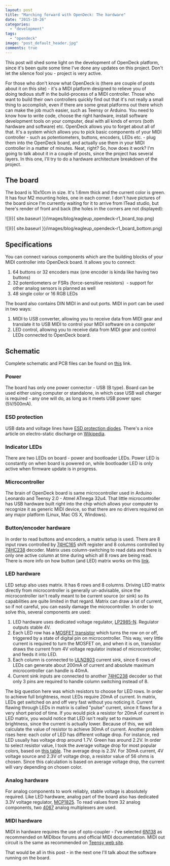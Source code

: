 ```yaml
---
layout: post
title: "Marching forward with OpenDeck: The hardware"
date: "2015-10-26"
categories: 
  - "development"
tags: 
  - "opendeck"
image: "post_default_header.jpg"
comments: true
---
```


This post will shed some light on the development of OpenDeck platform, since it's been quite some time I've done any updates on this project. Don't let the silence fool you - project is very active.

For those who don't know what OpenDeck is (there are couple of posts about it on this site) - it's a MIDI platform designed to relieve you of doing tedious stuff in the build-process of a MIDI controller. Those who want to build their own controllers quickly find out that it's not really a small thing to accomplish, even if there are some great platforms out there which can make the job much easier, such as Teensy or Arduino. You need to know how to write code, choose the right hardware, install software development tools on your computer, deal with all kinds of errors (both hardware and software) etc. OpenDeck allows you to forget about all of that. It's a system which allows you to pick basic components of your MIDI controller - such as potentiometers, buttons, encoders, LEDs etc. - plug them into the OpenDeck board, and actually use them in your MIDI controller in a matter of minutes. Neat, right? So, how does it work? I'm going to talk about it in a couple of posts, since the project has several layers. In this one, I'll try to do a hardware architecture breakdown of the project.

## The board

The board is 10x10cm in size. It's 1.6mm thick and the current color is green. It has four M2 mounting holes, one in each corner. I don't have pictures of the board since I'm currently waiting for it to arrive from ITead studio, but here's render of front and back (the holes in the corners are not displayed):

![]({{ site.baseurl }}/images/blog/eagleup_opendeck-r1_board_top.png)

![]({{ site.baseurl }}/images/blog/eagleup_opendeck-r1_board_bottom.png)

## Specifications

You can connect various components which are the building blocks of your MIDI controller into OpenDeck board. It allows you to connect:

1. 64 buttons or 32 encoders max (one encoder is kinda like having two buttons)
2. 32 potentiometers or FSRs (force-sensitive resistors)  - support for other analog sensors is planned as well
3. 48 single color or 16 RGB LEDs

The board also contains DIN MIDI in and out ports. MIDI in port can be used in two ways:

1. MIDI to USB converter, allowing you to receive data from MIDI gear and translate it to USB MIDI to control your MIDI software on a computer
2. LED control, allowing you to receive data from MIDI gear and control LEDs connected to OpenDeck board.

## Schematic

Complete schematic and PCB files can be found on [this](https://github.com/shanteacontrols/OpenDeck/tree/master/schematics) link.

### Power

The board has only one power connector - USB (B type). Board can be used either using computer or standalone, in which case USB wall charger is required - any one will do, as long as it meets USB power spec (5V/500mA).

### ESD protection

USB data and voltage lines have [ESD protection diodes](http://www.nxp.com/documents/data_sheet/PRTR5V0U2X.pdf). There's a nice article on electro-static discharge on [Wikipedia](https://en.wikipedia.org/wiki/Electrostatic_discharge).

### Indicator LEDs

There are two LEDs on board - power and bootloader LEDs. Power LED is constantly on when board is powered on, while bootloader LED is only active when firmware update is in progress.

### Microcontroller

The brain of OpenDeck board is same microcontroller used in Arduino Leonardo and Teensy 2.0 - Atmel ATmega 32u4. That little microcontroller has USB hardware built right into the chip which allows your computer to recognize it as generic MIDI device, so that there are no drivers required on any major platform (Linux, Mac OS X, Windows).

### Button/encoder hardware

In order to read buttons and encoders, a matrix setup is used. There are 8 input rows controlled by [74HC165](http://www.nxp.com/documents/data_sheet/74HC_HCT165.pdf) shift register and 8 columns controlled by [74HC238](http://www.nxp.com/documents/data_sheet/74HC_HCT238.pdf) decoder. Matrix uses column-switching to read data and there is only one active column at time during which all 8 rows are being read. There is more info on how button (and LED) matrix works on this [link](http://pcbheaven.com/wikipages/How_Key_Matrices_Works/).

### LED hardware

LED setup also uses matrix. It has 6 rows and 8 columns. Driving LED matrix directly from microcontroller is generally un-advisable, since the microcontroller isn't really meant to be current source (or sink) so its capabilities are quite limited in that regard. Matrix can draw a lot of current, so if not careful, you can easily damage the microcontroller. In order to solve this, several components are used:

1. LED hardware uses dedicated voltage regulator, [LP2985-N](http://www.ti.com/lit/ds/symlink/lp2985-n.pdf). Regulator outputs stable 4V.
2. Each LED row has a [MOSFET transistor](https://www.fairchildsemi.com/datasheets/FD/FDC6312P.pdf) which turns the row on or off, triggered by a state of digital pin on microcontroller. This way, very little current is required to turn the MOSFET on, and when it is on, transistor draws the current from 4V voltage regulator instead of microcontroller, and feeds it into LED.
3. Each column is connected to [ULN2803](http://www.ti.com/lit/ds/symlink/uln2803a.pdf) current sink, since 6 rows of LEDs can generate about 200mA of current and absolute maximum microcontroller can handle is 40mA.
4. Current sink inputs are connected to another [74HC238](http://www.nxp.com/documents/data_sheet/74HC_HCT238.pdf) decoder so that only 3 pins are required to handle column switching instead of 8.

The big question here was which resistors to choose for LED rows. In order to achieve full brightness, most LEDs require 20mA of current. In matrix, LEDs get switched on and off very fast without you noticing it. Current flawing through LEDs in matrix is called "pulse" current, since it flaws for a very short period of time. If you would pick a resistor for 20mA of current in LED matrix, you would notice that LED isn't really set to maximum brightness, since the current is actually lower. Because of this, we will calculate the value of resistor to achieve 30mA of current. Another problem rises here: each color of LED has different voltage drop. For instance, red LED usually has voltage drop around 1.7V. Green has around 2.2V. In order to select resistor value, I took the average voltage drop for most popular colors, based on [this table](http://stompville.co.uk/wp-content/uploads/2012/02/103SV.png). The average drop is 2.3V. For 30mA current, 4V voltage source and 2.3V of voltage drop, a resistor value of 56 ohms is chosen. Since this calculation is based on average voltage drop, the current will vary depending on chosen color.

### Analog hardware

For analog components to work reliably, stable voltage is absolutely required. Like LED hardware, analog part of the board also has dedicated 3.3V voltage regulator, [MCP1825](http://ww1.microchip.com/downloads/en/DeviceDoc/22056b.pdf). To read values from 32 analog components, two [4067](http://www.ti.com/lit/ds/symlink/cd74hc4067.pdf) analog multiplexers are used.

### MIDI hardware

MIDI in hardware requires the use of opto-coupler - I've selected [6N138](http://www.vishay.com/docs/83605/6n138.pdf) as recommended on MIDIbox forums and official MIDI documentation. MIDI out circuit is the same as recommended on [Teensy web site](https://www.pjrc.com/teensy/td_libs_MIDI.html).

That would be all in this post - in the next one I'll talk about the software running on the board.
